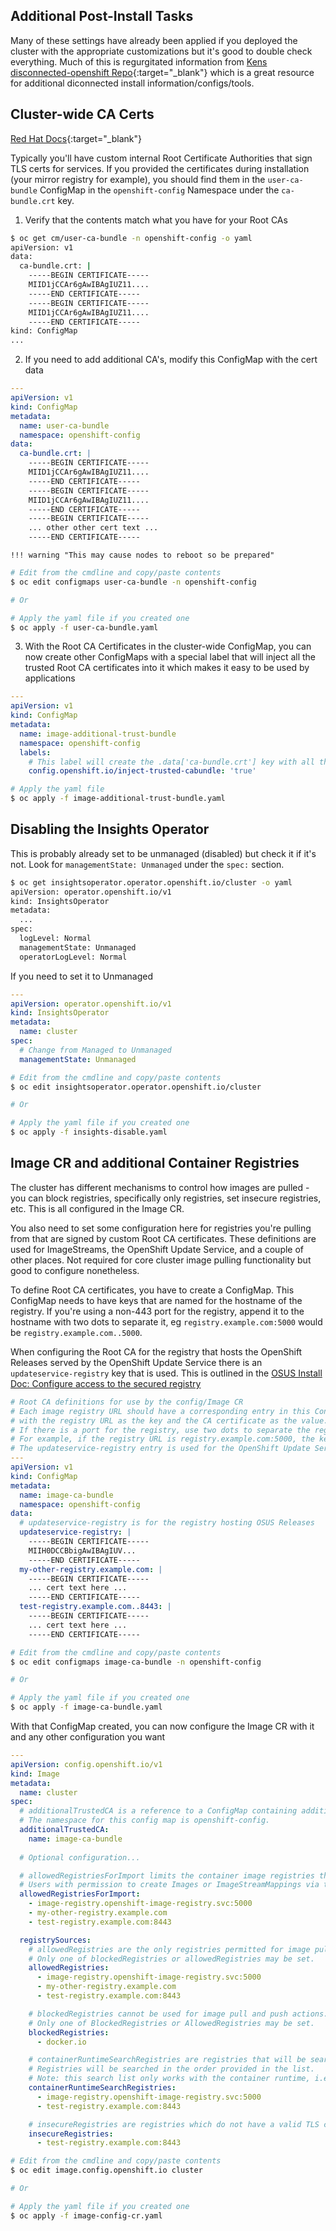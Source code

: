 ## Additional Post-Install Tasks

Many of these settings have already been applied if you deployed the cluster with the appropriate customizations but it's good to double check everything. Much of this is regurgitated information from [Kens disconnected-openshift Repo](https://github.com/kenmoini/disconnected-openshift/blob/main/post-install-config/README.md#post-installation-cluster-configuration){:target="_blank"} which is a great resource for additional diconnected install information/configs/tools.

## Cluster-wide CA Certs

[Red Hat Docs](https://docs.redhat.com/en/documentation/openshift_container_platform/4.18/html/security_and_compliance/configuring-certificates#ca-bundle-understanding_updating-ca-bundle){:target="_blank"}

Typically you'll have custom internal Root Certificate Authorities that sign TLS certs for services. If you provided the certificates during installation (your mirror registry for example), you should find them in the `user-ca-bundle` ConfigMap in the `openshift-config` Namespace under the `ca-bundle.crt` key. 

1. Verify that the contents match what you have for your Root CAs
```bash
$ oc get cm/user-ca-bundle -n openshift-config -o yaml
apiVersion: v1
data:
  ca-bundle.crt: |
    -----BEGIN CERTIFICATE-----
    MIID1jCCAr6gAwIBAgIUZ11....
    -----END CERTIFICATE-----
    -----BEGIN CERTIFICATE-----
    MIID1jCCAr6gAwIBAgIUZ11....
    -----END CERTIFICATE-----
kind: ConfigMap
...
```

2. If you need to add additional CA's, modify this ConfigMap with the cert data
```yaml title="user-ca-bundle.yaml"
---
apiVersion: v1
kind: ConfigMap
metadata:
  name: user-ca-bundle
  namespace: openshift-config
data:
  ca-bundle.crt: |
    -----BEGIN CERTIFICATE-----
    MIID1jCCAr6gAwIBAgIUZ11....
    -----END CERTIFICATE-----
    -----BEGIN CERTIFICATE-----
    MIID1jCCAr6gAwIBAgIUZ11....
    -----END CERTIFICATE-----
    -----BEGIN CERTIFICATE-----
    ... other other cert text ...
    -----END CERTIFICATE-----
```

    !!! warning "This may cause nodes to reboot so be prepared"
```bash
# Edit from the cmdline and copy/paste contents
$ oc edit configmaps user-ca-bundle -n openshift-config

# Or

# Apply the yaml file if you created one
$ oc apply -f user-ca-bundle.yaml
```

3. With the Root CA Certificates in the cluster-wide ConfigMap, you can now create other ConfigMaps with a special label that will inject all the trusted Root CA certificates into it which makes it easy to be used by applications
```yaml title="image-additional-trust-bundle.yaml"
---
apiVersion: v1
kind: ConfigMap
metadata:
  name: image-additional-trust-bundle
  namespace: openshift-config
  labels:
    # This label will create the .data['ca-bundle.crt'] key with all the system trusted roots, custom and default
    config.openshift.io/inject-trusted-cabundle: 'true'
```
```bash
# Apply the yaml file
$ oc apply -f image-additional-trust-bundle.yaml
```

## Disabling the Insights Operator
This is probably already set to be unmanaged (disabled) but check it if it's not. Look for `managementState: Unmanaged` under the `spec:` section.

```bash hl_lines="8"
$ oc get insightsoperator.operator.openshift.io/cluster -o yaml
apiVersion: operator.openshift.io/v1
kind: InsightsOperator
metadata:
  ...
spec:
  logLevel: Normal
  managementState: Unmanaged
  operatorLogLevel: Normal
```

If you need to set it to Unmanaged
```yaml title="insights-disable.yaml"
---
apiVersion: operator.openshift.io/v1
kind: InsightsOperator
metadata:
  name: cluster
spec:
  # Change from Managed to Unmanaged
  managementState: Unmanaged
```
```bash
# Edit from the cmdline and copy/paste contents
$ oc edit insightsoperator.operator.openshift.io/cluster

# Or

# Apply the yaml file if you created one
$ oc apply -f insights-disable.yaml
```

## Image CR and additional Container Registries

The cluster has different mechanisms to control how images are pulled - you can block registries, specifically only registries, set insecure registries, etc. This is all configured in the Image CR.

You also need to set some configuration here for registries you're pulling from that are signed by custom Root CA certificates. These definitions are used for ImageStreams, the OpenShift Update Service, and a couple of other places. Not required for core cluster image pulling functionality but good to configure nonetheless.

To define Root CA certificates, you have to create a ConfigMap. This ConfigMap needs to have keys that are named for the hostname of the registry. If you're using a non-443 port for the registry, append it to the hostname with two dots to separate it, eg `registry.example.com:5000` would be `registry.example.com..5000`.

When configuring the Root CA for the registry that hosts the OpenShift Releases served by the OpenShift Update Service there is an `updateservice-registry` key that is used. This is outlined in the [OSUS Install Doc: Configure access to the secured registry](./osus.md)

```yaml title="image-ca-bundle.yaml"
# Root CA definitions for use by the config/Image CR
# Each image registry URL should have a corresponding entry in this ConfigMap
# with the registry URL as the key and the CA certificate as the value.
# If there is a port for the registry, use two dots to separate the registry hostname and the port.
# For example, if the registry URL is registry.example.com:5000, the key should be registry.example.com..5000
# The updateservice-registry entry is used for the OpenShift Update Service
---
apiVersion: v1
kind: ConfigMap
metadata:
  name: image-ca-bundle
  namespace: openshift-config
data:
  # updateservice-registry is for the registry hosting OSUS Releases
  updateservice-registry: |
    -----BEGIN CERTIFICATE-----
    MIIH0DCCBbigAwIBAgIUV...
    -----END CERTIFICATE-----
  my-other-registry.example.com: |
    -----BEGIN CERTIFICATE-----
    ... cert text here ...
    -----END CERTIFICATE-----
  test-registry.example.com..8443: |
    -----BEGIN CERTIFICATE-----
    ... cert text here ...
    -----END CERTIFICATE-----
```
```bash
# Edit from the cmdline and copy/paste contents
$ oc edit configmaps image-ca-bundle -n openshift-config

# Or

# Apply the yaml file if you created one
$ oc apply -f image-ca-bundle.yaml
```


With that ConfigMap created, you can now configure the Image CR with it and any other configuration you want

```yaml title="image-config-cr.yaml"
---
apiVersion: config.openshift.io/v1
kind: Image
metadata:
  name: cluster
spec:
  # additionalTrustedCA is a reference to a ConfigMap containing additional CAs that should be trusted during imagestream import, pod image pull, build image pull, and imageregistry pullthrough.
  # The namespace for this config map is openshift-config.
  additionalTrustedCA:
    name: image-ca-bundle
  
  # Optional configuration...

  # allowedRegistriesForImport limits the container image registries that normal users may import images from. Set this list to the registries that you trust to contain valid Docker images and that you want applications to be able to import from.
  # Users with permission to create Images or ImageStreamMappings via the API are not affected by this policy - typically only administrators or system integrations will have those permissions.
  allowedRegistriesForImport:
    - image-registry.openshift-image-registry.svc:5000
    - my-other-registry.example.com
    - test-registry.example.com:8443

  registrySources:
    # allowedRegistries are the only registries permitted for image pull and push actions. All other registries are denied. 
    # Only one of blockedRegistries or allowedRegistries may be set.
    allowedRegistries:
      - image-registry.openshift-image-registry.svc:5000
      - my-other-registry.example.com
      - test-registry.example.com:8443

    # blockedRegistries cannot be used for image pull and push actions. All other registries are permitted. 
    # Only one of BlockedRegistries or AllowedRegistries may be set.
    blockedRegistries:
      - docker.io

    # containerRuntimeSearchRegistries are registries that will be searched when pulling images that do not have fully qualified domains in their pull specs.
    # Registries will be searched in the order provided in the list.
    # Note: this search list only works with the container runtime, i.e CRI-O. Will NOT work with builds or imagestream imports.
    containerRuntimeSearchRegistries:
      - image-registry.openshift-image-registry.svc:5000
      - test-registry.example.com:8443

    # insecureRegistries are registries which do not have a valid TLS certificates or only support HTTP connections.
    insecureRegistries:
      - test-registry.example.com:8443
```

```bash
# Edit from the cmdline and copy/paste contents
$ oc edit image.config.openshift.io cluster

# Or

# Apply the yaml file if you created one
$ oc apply -f image-config-cr.yaml
```